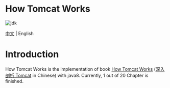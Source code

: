 # How Tomcat Works
![jdk](https://img.shields.io/static/v1?label=oraclejdk&message=8&color=blue)

[中文](README.md) | English
# Introduction
How Tomcat Works is the implementation of book [How Tomcat Works](https://brainysoftware.com/book/9780975212806)
([深入剖析 Tomcat](https://book.douban.com/subject/10426640/) in Chinese) with java8.
Currently, 1 out of 20 Chapter is finished.